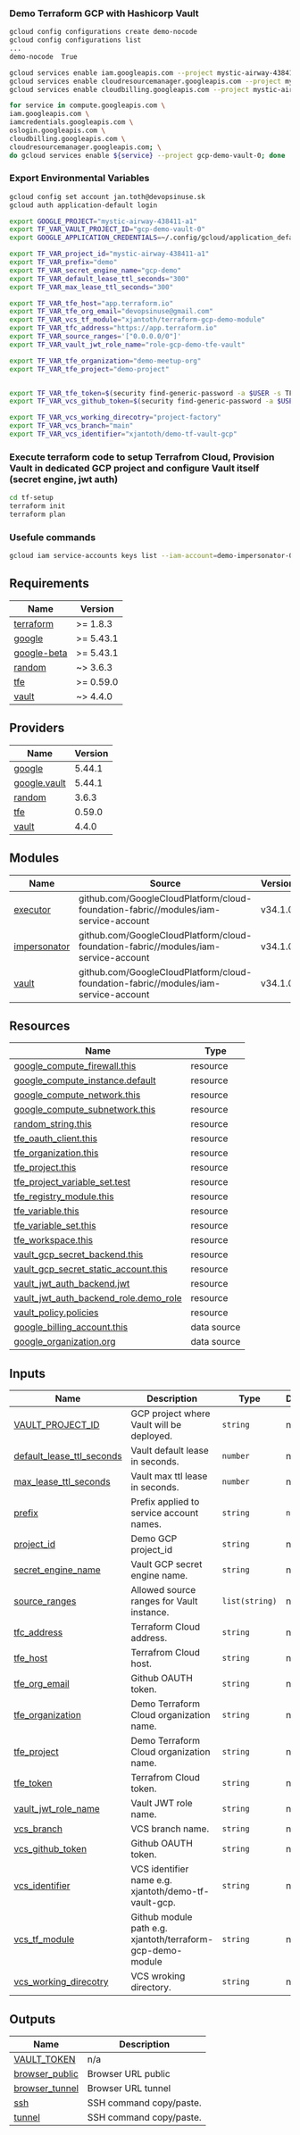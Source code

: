 ### Demo Terraform GCP with Hashicorp Vault

```bash
gcloud config configurations create demo-nocode
gcloud config configurations list
...
demo-nocode  True

gcloud services enable iam.googleapis.com --project mystic-airway-438411-a1
gcloud services enable cloudresourcemanager.googleapis.com --project mystic-airway-438411-a1
gcloud services enable cloudbilling.googleapis.com --project mystic-airway-438411-a1

for service in compute.googleapis.com \
iam.googleapis.com \
iamcredentials.googleapis.com \
oslogin.googleapis.com \
cloudbilling.googleapis.com \
cloudresourcemanager.googleapis.com; \
do gcloud services enable ${service} --project gcp-demo-vault-0; done
```

### Export Environmental Variables

```bash
gcloud config set account jan.toth@devopsinuse.sk
gcloud auth application-default login

export GOOGLE_PROJECT="mystic-airway-438411-a1"
export TF_VAR_VAULT_PROJECT_ID="gcp-demo-vault-0"
export GOOGLE_APPLICATION_CREDENTIALS=~/.config/gcloud/application_default_credentials.json

export TF_VAR_project_id="mystic-airway-438411-a1"
export TF_VAR_prefix="demo"
export TF_VAR_secret_engine_name="gcp-demo"
export TF_VAR_default_lease_ttl_seconds="300"
export TF_VAR_max_lease_ttl_seconds="300"

export TF_VAR_tfe_host="app.terraform.io"
export TF_VAR_tfe_org_email="devopsinuse@gmail.com"
export TF_VAR_vcs_tf_module="xjantoth/terraform-gcp-demo-module"
export TF_VAR_tfc_address="https://app.terraform.io"
export TF_VAR_source_ranges='["0.0.0.0/0"]'
export TF_VAR_vault_jwt_role_name="role-gcp-demo-tfe-vault"

export TF_VAR_tfe_organization="demo-meetup-org"
export TF_VAR_tfe_project="demo-project"


export TF_VAR_tfe_token=$(security find-generic-password -a $USER -s TF_CLOUD_TOKEN -w)
export TF_VAR_vcs_github_token=$(security find-generic-password -a $USER -s GITHUB_TOKEN -w)

export TF_VAR_vcs_working_direcotry="project-factory"
export TF_VAR_vcs_branch="main"
export TF_VAR_vcs_identifier="xjantoth/demo-tf-vault-gcp"


```

### Execute terraform code to setup Terrafrom Cloud, Provision Vault in dedicated GCP project and configure Vault itself (secret engine, jwt auth)

```bash
cd tf-setup
terraform init
terraform plan

```

### Usefule commands
```bash
gcloud iam service-accounts keys list --iam-account=demo-impersonator-0@mystic-airway-438411-a1.iam.gserviceaccount.com  --project=mystic-airway-438411-a1
```

<!-- BEGIN_TF_DOCS -->
## Requirements

| Name | Version |
|------|---------|
| <a name="requirement_terraform"></a> [terraform](#requirement\_terraform) | >= 1.8.3 |
| <a name="requirement_google"></a> [google](#requirement\_google) | >= 5.43.1 |
| <a name="requirement_google-beta"></a> [google-beta](#requirement\_google-beta) | >= 5.43.1 |
| <a name="requirement_random"></a> [random](#requirement\_random) | ~> 3.6.3 |
| <a name="requirement_tfe"></a> [tfe](#requirement\_tfe) | >= 0.59.0 |
| <a name="requirement_vault"></a> [vault](#requirement\_vault) | ~> 4.4.0 |

## Providers

| Name | Version |
|------|---------|
| <a name="provider_google"></a> [google](#provider\_google) | 5.44.1 |
| <a name="provider_google.vault"></a> [google.vault](#provider\_google.vault) | 5.44.1 |
| <a name="provider_random"></a> [random](#provider\_random) | 3.6.3 |
| <a name="provider_tfe"></a> [tfe](#provider\_tfe) | 0.59.0 |
| <a name="provider_vault"></a> [vault](#provider\_vault) | 4.4.0 |

## Modules

| Name | Source | Version |
|------|--------|---------|
| <a name="module_executor"></a> [executor](#module\_executor) | github.com/GoogleCloudPlatform/cloud-foundation-fabric//modules/iam-service-account | v34.1.0 |
| <a name="module_impersonator"></a> [impersonator](#module\_impersonator) | github.com/GoogleCloudPlatform/cloud-foundation-fabric//modules/iam-service-account | v34.1.0 |
| <a name="module_vault"></a> [vault](#module\_vault) | github.com/GoogleCloudPlatform/cloud-foundation-fabric//modules/iam-service-account | v34.1.0 |

## Resources

| Name | Type |
|------|------|
| [google_compute_firewall.this](https://registry.terraform.io/providers/hashicorp/google/latest/docs/resources/compute_firewall) | resource |
| [google_compute_instance.default](https://registry.terraform.io/providers/hashicorp/google/latest/docs/resources/compute_instance) | resource |
| [google_compute_network.this](https://registry.terraform.io/providers/hashicorp/google/latest/docs/resources/compute_network) | resource |
| [google_compute_subnetwork.this](https://registry.terraform.io/providers/hashicorp/google/latest/docs/resources/compute_subnetwork) | resource |
| [random_string.this](https://registry.terraform.io/providers/hashicorp/random/latest/docs/resources/string) | resource |
| [tfe_oauth_client.this](https://registry.terraform.io/providers/hashicorp/tfe/latest/docs/resources/oauth_client) | resource |
| [tfe_organization.this](https://registry.terraform.io/providers/hashicorp/tfe/latest/docs/resources/organization) | resource |
| [tfe_project.this](https://registry.terraform.io/providers/hashicorp/tfe/latest/docs/resources/project) | resource |
| [tfe_project_variable_set.test](https://registry.terraform.io/providers/hashicorp/tfe/latest/docs/resources/project_variable_set) | resource |
| [tfe_registry_module.this](https://registry.terraform.io/providers/hashicorp/tfe/latest/docs/resources/registry_module) | resource |
| [tfe_variable.this](https://registry.terraform.io/providers/hashicorp/tfe/latest/docs/resources/variable) | resource |
| [tfe_variable_set.this](https://registry.terraform.io/providers/hashicorp/tfe/latest/docs/resources/variable_set) | resource |
| [tfe_workspace.this](https://registry.terraform.io/providers/hashicorp/tfe/latest/docs/resources/workspace) | resource |
| [vault_gcp_secret_backend.this](https://registry.terraform.io/providers/hashicorp/vault/latest/docs/resources/gcp_secret_backend) | resource |
| [vault_gcp_secret_static_account.this](https://registry.terraform.io/providers/hashicorp/vault/latest/docs/resources/gcp_secret_static_account) | resource |
| [vault_jwt_auth_backend.jwt](https://registry.terraform.io/providers/hashicorp/vault/latest/docs/resources/jwt_auth_backend) | resource |
| [vault_jwt_auth_backend_role.demo_role](https://registry.terraform.io/providers/hashicorp/vault/latest/docs/resources/jwt_auth_backend_role) | resource |
| [vault_policy.policies](https://registry.terraform.io/providers/hashicorp/vault/latest/docs/resources/policy) | resource |
| [google_billing_account.this](https://registry.terraform.io/providers/hashicorp/google/latest/docs/data-sources/billing_account) | data source |
| [google_organization.org](https://registry.terraform.io/providers/hashicorp/google/latest/docs/data-sources/organization) | data source |

## Inputs

| Name | Description | Type | Default | Required |
|------|-------------|------|---------|:--------:|
| <a name="input_VAULT_PROJECT_ID"></a> [VAULT\_PROJECT\_ID](#input\_VAULT\_PROJECT\_ID) | GCP project where Vault will be deployed. | `string` | n/a | yes |
| <a name="input_default_lease_ttl_seconds"></a> [default\_lease\_ttl\_seconds](#input\_default\_lease\_ttl\_seconds) | Vault default lease in seconds. | `number` | n/a | yes |
| <a name="input_max_lease_ttl_seconds"></a> [max\_lease\_ttl\_seconds](#input\_max\_lease\_ttl\_seconds) | Vault max ttl lease in seconds. | `number` | n/a | yes |
| <a name="input_prefix"></a> [prefix](#input\_prefix) | Prefix applied to service account names. | `string` | `null` | no |
| <a name="input_project_id"></a> [project\_id](#input\_project\_id) | Demo GCP project\_id | `string` | n/a | yes |
| <a name="input_secret_engine_name"></a> [secret\_engine\_name](#input\_secret\_engine\_name) | Vault GCP secret engine name. | `string` | n/a | yes |
| <a name="input_source_ranges"></a> [source\_ranges](#input\_source\_ranges) | Allowed source ranges for Vault instance. | `list(string)` | n/a | yes |
| <a name="input_tfc_address"></a> [tfc\_address](#input\_tfc\_address) | Terraform Cloud address. | `string` | n/a | yes |
| <a name="input_tfe_host"></a> [tfe\_host](#input\_tfe\_host) | Terrafrom Cloud host. | `string` | n/a | yes |
| <a name="input_tfe_org_email"></a> [tfe\_org\_email](#input\_tfe\_org\_email) | Github OAUTH token. | `string` | n/a | yes |
| <a name="input_tfe_organization"></a> [tfe\_organization](#input\_tfe\_organization) | Demo Terraform Cloud organization name. | `string` | n/a | yes |
| <a name="input_tfe_project"></a> [tfe\_project](#input\_tfe\_project) | Demo Terraform Cloud organization name. | `string` | n/a | yes |
| <a name="input_tfe_token"></a> [tfe\_token](#input\_tfe\_token) | Terrafrom Cloud token. | `string` | n/a | yes |
| <a name="input_vault_jwt_role_name"></a> [vault\_jwt\_role\_name](#input\_vault\_jwt\_role\_name) | Vault JWT role name. | `string` | n/a | yes |
| <a name="input_vcs_branch"></a> [vcs\_branch](#input\_vcs\_branch) | VCS branch name. | `string` | n/a | yes |
| <a name="input_vcs_github_token"></a> [vcs\_github\_token](#input\_vcs\_github\_token) | Github OAUTH token. | `string` | n/a | yes |
| <a name="input_vcs_identifier"></a> [vcs\_identifier](#input\_vcs\_identifier) | VCS identifier name e.g. xjantoth/demo-tf-vault-gcp. | `string` | n/a | yes |
| <a name="input_vcs_tf_module"></a> [vcs\_tf\_module](#input\_vcs\_tf\_module) | Github module path e.g. xjantoth/terraform-gcp-demo-module | `string` | n/a | yes |
| <a name="input_vcs_working_direcotry"></a> [vcs\_working\_direcotry](#input\_vcs\_working\_direcotry) | VCS wroking directory. | `string` | n/a | yes |

## Outputs

| Name | Description |
|------|-------------|
| <a name="output_VAULT_TOKEN"></a> [VAULT\_TOKEN](#output\_VAULT\_TOKEN) | n/a |
| <a name="output_browser_public"></a> [browser\_public](#output\_browser\_public) | Browser URL public |
| <a name="output_browser_tunnel"></a> [browser\_tunnel](#output\_browser\_tunnel) | Browser URL tunnel |
| <a name="output_ssh"></a> [ssh](#output\_ssh) | SSH command copy/paste. |
| <a name="output_tunnel"></a> [tunnel](#output\_tunnel) | SSH command copy/paste. |
<!-- END_TF_DOCS -->
